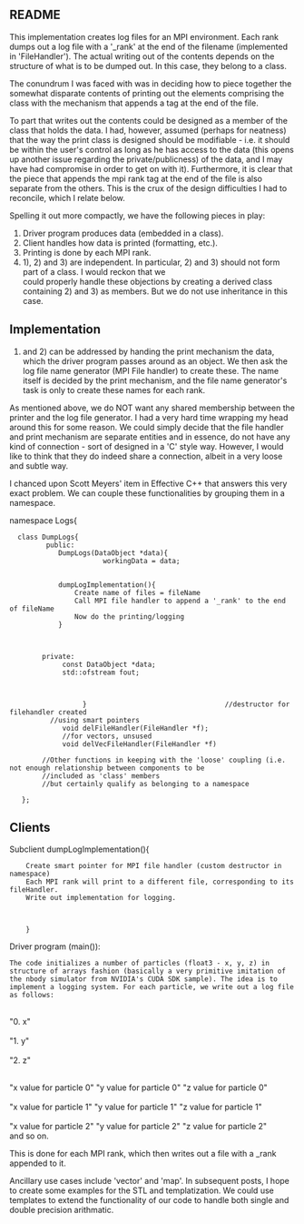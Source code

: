 README
------
This implementation creates log files for an MPI environment. 
Each rank dumps out a log file with a '_rank' at the end of the filename (implemented in 'FileHandler').
The actual writing out of the contents depends on the structure of what is to be dumped out. 
In this case, they belong to a class. 

The conundrum I was faced with was in deciding how to piece together the somewhat disparate contents of 
printing out the elements comprising the class with the mechanism that appends a tag at the end of the file. 

To part that writes out the contents could be designed as a member of the class that holds the data. I had, however, 
assumed (perhaps for neatness) that the way the print class is designed should be modifiable - i.e. it should be 
within the user's control as long as he has access to the data (this opens up another issue regarding the private/publicness) 
of the data, and I may have had compromise in order to get on with it). Furthermore, it is clear that the piece that 
appends the mpi rank tag at the end of the file is also separate from the others. This is the crux of the design difficulties 
I had to reconcile, which I relate below.

Spelling it out more compactly, we have the following pieces in play:

1) Driver program produces data (embedded in a class).
2) Client handles how data is printed (formatting, etc.).
3) Printing is done by each MPI rank. 
4) 1), 2) and 3) are independent. In particular, 2) and 3) should not form part of a class. I would reckon that we \
could properly handle these objections by creating a derived class containing 2) and 3) as members. But we do not 
use inheritance in this case. 

Implementation
--------------
1) and 2) can be addressed by handing the print mechanism the data, which the driver program passes 
around as an object. We then ask the log file name generator (MPI File handler) to create these. The name itself is decided 
by the print mechanism, and the file name generator's task is only to create these names for each rank. 

As mentioned above, we do NOT want any shared membership between the printer and the log file generator. 
I had a very hard time wrapping my head around this for some reason. We could simply decide that the file handler and print mechanism 
are separate entities and in essence, do not have any kind of connection - sort of designed in a 'C' style way. 
However, I would like to think that they do indeed share a connection, albeit in a very loose and subtle way. 

I chanced upon Scott Meyers' item in Effective C++ that answers this very exact problem. We can couple these functionalities 
by grouping them in a namespace. 


namespace Logs{
	  
	  class DumpLogs{
			 public:	
	  	  	 	DumpLogs(DataObject *data){
					       workingData = data; 
					       		   

				dumpLogImplementation(){
					Create name of files = fileName
					Call MPI file handler to append a '_rank' to the end of fileName
					Now do the printing/logging
				}
					
					

	  		private: 
				 const DataObject *data;
				 std::ofstream fout;
				 


	      	    	  }									 //destructor for filehandler created	
			  //using smart pointers
				 void delFileHandler(FileHandler *f);
				 //for vectors, unsused
				 void delVecFileHandler(FileHandler *f)

		    //Other functions in keeping with the 'loose' coupling (i.e. not enough relationship between components to be 
		    //included as 'class' members
		    //but certainly qualify as belonging to a namespace

	   };


Clients
-------

 Subclient
       dumpLogImplementation(){
		
		Create smart pointer for MPI file handler (custom destructor in namespace)
		Each MPI rank will print to a different file, corresponding to its fileHandler.
		Write out implementation for logging.



		}



Driver program (main()):

	The code initializes a number of particles (float3 - x, y, z) in structure of arrays fashion (basically a very primitive imitation of the nbody simulator from NVIDIA's CUDA SDK sample). The idea is to implement a logging system. For each particle, we write out a log file as follows:

<br> "0. x" </br>
<br> "1. y" </br>
<br> "2. z" </br>

<br> "x value for particle 0"    "y value for particle 0"    "z value for particle 0" </br>
<br> "x value for particle 1"    "y value for particle 1"    "z value for particle 1" </br>
<br> "x value for particle 2"    "y value for particle 2"    "z value for particle 2" </br>
and so on.

This is done for each MPI rank, which then writes out a file with a _rank appended to it.

Ancillary use cases include 'vector' and 'map'. In subsequent posts, I hope to create some examples for the STL and templatization. 
We could use templates to extend the functionality of our code to handle both single and double precision arithmatic.




			

	
		
		











